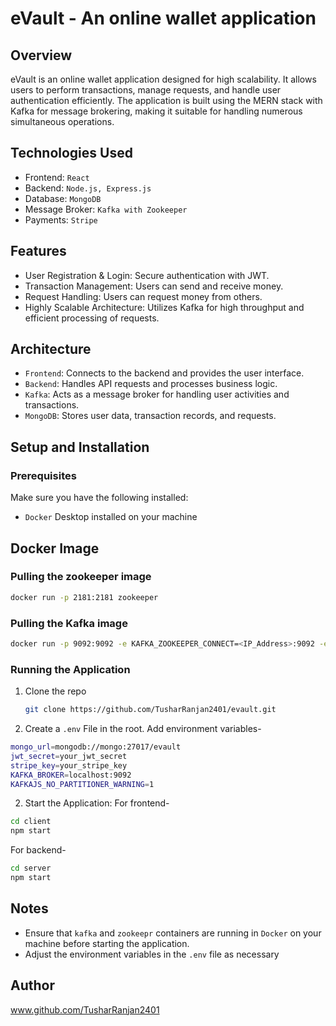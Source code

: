 # eVault - An online wallet application

## Overview

eVault is an online wallet application designed for high scalability. It allows users to perform transactions, manage requests, and handle user authentication efficiently. The application is built using the MERN stack with Kafka for message brokering, making it suitable for handling numerous simultaneous operations.

## Technologies Used

- Frontend: `React`
- Backend: `Node.js, Express.js`
- Database: `MongoDB`
- Message Broker: `Kafka with Zookeeper`
- Payments: `Stripe`

## Features

- User Registration & Login: Secure authentication with JWT.
- Transaction Management: Users can send and receive money.
- Request Handling: Users can request money from others.
- Highly Scalable Architecture: Utilizes Kafka for high throughput and efficient processing of requests.

## Architecture

- `Frontend`: Connects to the backend and provides the user interface.
- `Backend`: Handles API requests and processes business logic.
- `Kafka`: Acts as a message broker for handling user activities and transactions.
- `MongoDB`: Stores user data, transaction records, and requests.

## Setup and Installation

### Prerequisites

Make sure you have the following installed:

- `Docker` Desktop installed on your machine

## Docker Image

### Pulling the zookeeper image

```bash
docker run -p 2181:2181 zookeeper
```

### Pulling the Kafka image

```bash
docker run -p 9092:9092 -e KAFKA_ZOOKEEPER_CONNECT=<IP_Address>:9092 -e KAFKA_ADVERTISED_LISTENERS=PLAINTEXT://<IP_Address>:9092 -e KAFKA_OFFSETS_TOPIC_REPLICATION_FACTOR=1 confluentinc/cp-kafka
```

### Running the Application

1. Clone the repo
   ```bash
   git clone https://github.com/TusharRanjan2401/evault.git
   ```
2. Create a `.env` File in the root. Add environment variables-

```bash
mongo_url=mongodb://mongo:27017/evault
jwt_secret=your_jwt_secret
stripe_key=your_stripe_key
KAFKA_BROKER=localhost:9092
KAFKAJS_NO_PARTITIONER_WARNING=1
```

2. Start the Application:
   For frontend-

```bash
cd client
npm start
```

For backend-

```bash
cd server
npm start
```

## Notes

- Ensure that `kafka` and `zookeepr` containers are running in `Docker` on your machine before starting the application.
- Adjust the environment variables in the `.env` file as necessary

## Author

www.github.com/TusharRanjan2401
